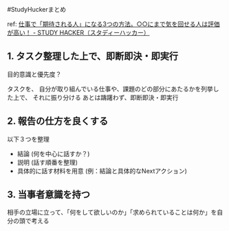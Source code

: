 #StudyHuckerまとめ

ref: [仕事で「期待される人」になる3つの方法。○○にまで気を回せる人は評価が高い！ - STUDY HACKER（スタディーハッカー）](https://studyhacker.net/high-hopes)

## 1. タスク整理した上で、即断即決・即実行

目的意識と優先度？

タスクを、
自分が取り組んでいる仕事や、課題のどの部分にあたるかを列挙した上で、
それに振り分ける
あとは躊躇わず、即断即決・即実行


## 2. 報告の仕方を良くする

以下３つを整理
-  結論 (何を中心に話すか？)
-  説明 (話す順番を整理)
- 具体的に話す材料を用意  (例：結論と具体的なNextアクション)

## 3. 当事者意識を持つ

相手の立場に立って、「何をして欲しいのか」「求められていることは何か」を自分の頭で考える